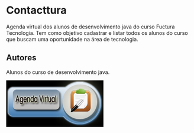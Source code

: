 # Contacttura  

Agenda virtual dos alunos de desenvolvimento java do curso Fuctura Tecnologia.
Tem como objetivo cadastrar e listar todos os alunos do curso que buscam uma oportunidade na área de tecnologia.

## Autores
Alunos do curso de desenvolvimento java.

![imagem](https://github.com/andrezafss/contacttura/blob/master/imagem.png)
